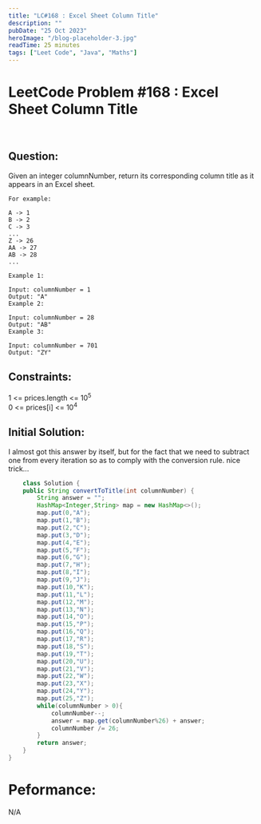 ```yaml
---
title: "LC#168 : Excel Sheet Column Title"
description: ""
pubDate: "25 Oct 2023"
heroImage: "/blog-placeholder-3.jpg"
readTime: 25 minutes
tags: ["Leet Code", "Java", "Maths"]
---
```


# <b> LeetCode Problem #168 : Excel Sheet Column Title</b>

<br>

## Question: <br/>

<p class="pl-6">
    Given an integer columnNumber, return its corresponding column title as it appears in an Excel sheet.

    For example:

    A -> 1
    B -> 2
    C -> 3
    ...
    Z -> 26
    AA -> 27
    AB -> 28
    ...

    Example 1:

    Input: columnNumber = 1
    Output: "A"
    Example 2:

    Input: columnNumber = 28
    Output: "AB"
    Example 3:

    Input: columnNumber = 701
    Output: "ZY"

</p>

## Constraints: <br/>

<p class="ml-6 bg-slate-300 rounded-md w-fit px-4">
1 <= prices.length <= 10<sup>5</sup> <br/>
0 <= prices[i] <= 10<sup>4</sup>
</p>

## Initial Solution:

<p class="pl-6">
    I almost got this answer by itself, but for the fact that we need to subtract one from every iteration so as to comply with the 
    conversion rule. nice trick...
</p>

```java
    class Solution {
    public String convertToTitle(int columnNumber) {
        String answer = "";
        HashMap<Integer,String> map = new HashMap<>();
        map.put(0,"A");
        map.put(1,"B");
        map.put(2,"C");
        map.put(3,"D");
        map.put(4,"E");
        map.put(5,"F");
        map.put(6,"G");
        map.put(7,"H");
        map.put(8,"I");
        map.put(9,"J");
        map.put(10,"K");
        map.put(11,"L");
        map.put(12,"M");
        map.put(13,"N");
        map.put(14,"O");
        map.put(15,"P");
        map.put(16,"Q");
        map.put(17,"R");
        map.put(18,"S");
        map.put(19,"T");
        map.put(20,"U");
        map.put(21,"V");
        map.put(22,"W");
        map.put(23,"X");
        map.put(24,"Y");
        map.put(25,"Z");
        while(columnNumber > 0){
            columnNumber--;
            answer = map.get(columnNumber%26) + answer;
            columnNumber /= 26;
        }
        return answer;
    }
}
```

# Peformance:

N/A

